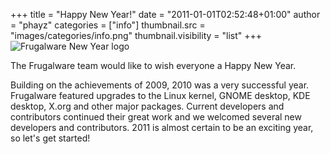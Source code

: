 +++
title = "Happy New Year!"
date = "2011-01-01T02:52:48+01:00"
author = "phayz"
categories = ["info"]
thumbnail.src = "images/categories/info.png"
thumbnail.visibility = "list"
+++
![Frugalware New Year logo](images/FwNewYear.png)  
  

 The Frugalware team would like to wish everyone a Happy New Year.  

 Building on the achievements of 2009, 2010 was a very successful year. Frugalware featured upgrades to the Linux kernel, GNOME desktop, KDE desktop, X.org and other major packages. Current developers and contributors continued their great work and we welcomed several new developers and contributors. 2011 is almost certain to be an exciting year, so let's get started!  

